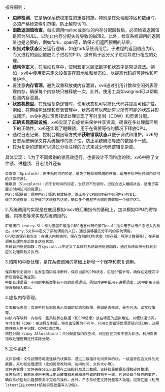 指导原则：
* **边界检测**，它是确保系统稳定性的重要措施。特别是在处理缓冲区和数组时，必须严格检查索引范围，防止越界访问。
* **函数返回值检查**，每次调用malloc或类似的内存分配函数后，必须检查返回值是否为NULL，以防止内存分配失败导致的崩溃2。此外，检查系统调用的返回值也是必要的，例如fork、open等，确保它们返回预期的结果。
* 根据**对象状态**区分运行逻辑，如在fork系统调用后，子进程的返回值应为0，而父进程的返回值应为子进程的PID。这有助于区分父子进程并进行相应的处理。
* **结构体定义**，在驱动程序中，使用宏定义魔法数字和状态字是常见做法。例如，xv6中使用宏来定义设备寄存器地址和状态位，以提高代码的可读性和可维护性。
* 要注意**内存管理**，避免双重释放或内存泄漏，xv6通过引用计数和空闲列表管理内存，确保每个内存块只被释放一次。此外，使用工具如valgrind可以帮助检测内存泄漏。
* **状态机模型**。在处理复杂逻辑时，使用状态机可以简化代码并提高可维护性。例如，在网络包处理和页表管理中，状态机可以帮助穷举所有可能的状态并形成闭环。xv6中通过页表错误处理实现了写时复制（COW）和页表分配。
* **正确实现基础设施**，xv6实现了自旋锁来保护共享资源，确保在多处理器环境下的正确性。xv6还实现了睡眠锁，用于在需要等待的情况下释放CPU。
* 通过日志记录、控制台输出等方式来**获取错误状态**以便于调试和维护。xv6的日志系统确保文件系统操作的原子性，防止系统崩溃导致的数据不一致。
* 较为复杂的逻辑可以通过分块注释的方式来减少代码逻辑复杂度。

具体实现：
1.为了不同级别的锁高效运行，也要设计不同粒度的锁。xv6中除了文件锁、进程锁、日志锁外还有

    自旋锁（Spinlock）：用于短时间的锁定，避免了睡眠和唤醒的开销，适用于保护短时间内访问的共享资源1。
    睡眠锁（Sleeplock）：用于长时间的锁定，当获取不到锁时，进程会进入睡眠状态，适用于需要长时间访问的资源1。
    内存分配器锁：保护内存分配和释放操作，防止多个CPU同时操作空闲内存列表1。
    缓冲区缓存锁：保护缓冲区缓存的访问，确保多个进程不会同时修改同一个缓冲区1。

2.系统调用的实现是在底层模拟riscv的汇编指令的基础上，加以模拟CPU的寄存器、内核态等来实现系统调用的。

    汇编接口（entry.S）：作为底层汇编指令和C语言代码的接口ecall指令用于从用户态进入内核态。entry.S文件中定义了系统调用的入口，通过偏移量区分不同的系统调用。
    CPU状态保存和恢复：在进入内核态时，保存当前的CPU状态（寄存器、程序计数器等），在系统调用处理完毕后恢复这些状态。
    系统调用处理函数：在syscall.c中定义了具体的系统调用处理函数，通过系统调用号找到对应的处理函数并执行。

3.陷阱和中断处理，是在系统调用的基础上新增一个保存和恢复调用。

    保存和恢复调用：在发生陷阱或中断时，保存当前的CPU状态，包括SP指针等，确保在处理完中断后能够正确返回。
    中断处理逻辑：不同的中断类型有不同的处理逻辑，例如时钟中断用于进程调度，IO中断用于处理设备输入输出。

4.虚拟内存管理。

    页表和标志位：页表中的标志位表示页面的状态和权限，例如是否修改、是否合法、读写权限等。
    内核内存映射：内核将一些系统状态数据（如CPU信息）放在特定的虚拟地址，以便快速访问。
    写时复制（COW）：在进程复制后，将页面设置为不可写，利用页表错误处理逻辑实现COW，还需额外映入原子记数、COW状态位等。
    惰性分配（Lazy Allocation）：只分配虚拟内存空间，对应位在页表中置为非法，利用页表错误处理逻辑进行实际分配。
    
5.文件系统：

	文件存储：文件按照尽可能连续的块保存，通过二级指针访问具体的块，一级指针包含文件的元数据，来判断处理逻辑（比如说修改时间、访问时间、文件大小等）。
	文件夹管理：文件夹在分区头部保存二级指针及其元数据，支持批量数据处理和碎片整理。
	日志系统：日志系统用于防止电源故障和系统崩溃导致的数据不一致。它记录每个操作的事件，确保系统启动后能够恢复未完成的操作。此外，日志系统还支持批量写入功能，提高性能（利用latest日志commit机制实现批量写入功能）。